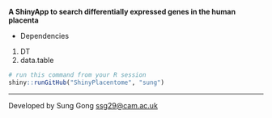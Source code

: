 **A ShinyApp to search differentially expressed genes in the human placenta**

* Dependencies
1. DT
2. data.table

```R
# run this command from your R session
shiny::runGitHub("ShinyPlacentome", "sung") 
```


----
Developed by Sung Gong <ssg29@cam.ac.uk>

